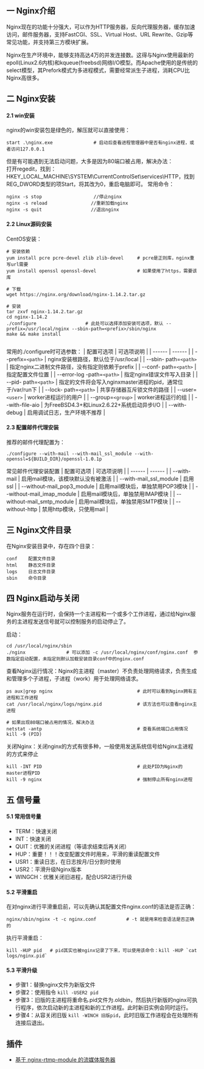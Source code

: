 ## 一 Nginx介绍

Nginx现在的功能十分强大，可以作为HTTP服务器，反向代理服务器，缓存加速访问，邮件服务器，支持FastCGI、SSL、Virtual Host、URL Rewrite、Gzip等常见功能，并支持第三方模块扩展。  

Nginx在生产环境中，能够支持高达4万的并发连接数。这得与Nginx使用最新的epoll(Linux2.6内核)和kqueue(freebsd)网络I/O模型。而Apache使用的是传统的select模型，其Prefork模式为多进程模式，需要经常派生子进程，消耗CPU比Nginx高很多。  

## 二 Nginx安装

#### 2.1 win安装

nginx的win安装包是绿色的，解压就可以直接使用：
```
start .\nginx.exe               # 启动后查看进程管理器中是否有nginx进程，或者访问127.0.0.1
```
但是有可能遇到无法启动问题，大多是因为80端口被占用，解决办法：  
打开regedit，找到：HKEY_LOCAL_MACHINE\SYSTEM\CurrentControlSet\services\HTTP，找到REG_DWORD类型的项Start，将其改为0，重启电脑即可。
常用命令：
```
nginx -s stop                   //停止nginx
nginx -s reload                //重新加载nginx
nginx -s quit                  //退出nginx
```
#### 2.2 Linux源码安装

CentOS安装：
```
# 安装依赖
yum install pcre pcre-devel zlib zlib-devel     # pcre是正则库，nginx重写url需要
yum install openssl openssl-devel               # 如果使用了https，需要该库   

# 下载
wget https://nginx.org/download/nginx-1.14.2.tar.gz

# 安装
tar zxvf nginx-1.14.2.tar.gz
cd nginx-1.14.2
./configure                  # 此处可以选择添加安装可选项，默认 --prefix=/usr/local/nginx --sbin-path=<prefix>/sbin/nginx              make && make install  
                                                    
```
常用的./configure时可选参数：
| 配置可选项 | 可选项说明 |
| ------ | ------ |
| --prefix=`<path>` | nginx安装根路径，默认位于/usr/local |
| --sbin- path=`<path>` | 指定nginx二进制文件路径，没有指定则依赖于prefix |
| --conf- path=`<path>` | 指定配置文件位置 |
| --error-log -path=`<path>` | 指定nginx错误文件写入目录 |
| --pid- path=`<path>` | 指定的文件将会写入nginxmaster进程的pid，通常位于/var/run下 |
| --lock- path=`<path>` | 共享存储器互斥锁文件的路径 |
| --user=`<user>` | worker进程运行的用户 |
| --group=`<group>` | worker进程运行的组 |
| --with-file-aio | 为FreeBSD4.3+和Linux2.6.22+系统启动异步I/O |
| --with-debug | 启用调试日志，生产环境不推荐 |

#### 2.3 配置邮件代理安装

推荐的邮件代理配置为：
```
./configure --with-mail --with-mail_ssl_module --with-openssl=${BUILD_DIR}/openssl-1.0.1p
```
常见邮件代理安装配置
| 配置可选项 | 可选项说明 |
| ------ | ------ |
| --with-mail | 启用mail模块，该模块默认没有被激活 |
| --with-mail_ssl_module | 启用ssl |
| --without-mail_pop3_module | 启用mail模块后，单独禁用POP3模块 | 
| --without-mail_imap_module | 启用mail模块后，单独禁用IMAP模块 |
| --without-mail_smtp_module | 启用mail模块后，单独禁用SMTP模块 |
| --without-http | 禁用http模块，只使用mail | 

## 三 Nginx文件目录

在Nginx安装目录中，存在四个目录：
```
conf    配置文件目录
html    静态文件目录
logs    日志文件目录
sbin    命令目录
```

## 四 Nginx启动与关闭

Nginx服务在运行时，会保持一个主进程和一个或多个工作进程，通过给Nginx服务的主进程发送信号就可以控制服务的启动停止了。  


启动：
```
cd /usr/local/nginx/sbin
./nginx               # 可以添加 -c /usr/local/nginx/conf/nginx.conf  参数指定启动配置，未指定则默认加载安装目录conf中的nginx.conf
```

查看Nginx运行情况：Nginx的主进程（master）不负责处理网络请求，负责生成和管理多个子进程，子进程（work）用于处理网络请求。
```
ps aux|grep nginx                               # 此时可以看到Nginx拥有主进程和工作进程
cat /usr/local/nginx/logs/nginx.pid             # 该方法也可以查看nginx主进程

# 如果出现80端口被占用的情况，解决办法
netstat -antp                                   # 查看系统端口占用情况
kill -9 (PID)
```

关闭Nginx：关闭nginx的方式有很多种，一般使用发送系统信号给Nginx主进程的方式来停止
```
kill -INT PID                                   # 此处PID为Nginx的master进程PID
kill -9 nginx                                   # 强制停止所有nginx进程
```

## 五 信号量

#### 5.1 常用信号量

- TERM：快速关闭
- INT：快速关闭
- QUIT：优雅的关闭进程（等请求结束后再关闭）
- HUP：重要！！！改变配置文件时用来，平滑的重读配置文件
- USR1：重读日志，在日志按月/日分割时使用
- USR2：平滑升级Nginx版本
- WINGCH：优雅关闭旧进程，配合USR2进行升级

#### 5.2 平滑重启

在对nginx进行平滑重启前，可以先确认其配置文件nginx.conf的语法是否正确：
```
nginx/sbin/nginx -t -c nginx.conf           # -t 就是用来检查语法是否正确的
```

执行平滑重启：
```
kill -HUP pid   # pid其实也被nginx记录了下来，可以使用该命令：kill -HUP `cat logs/nginx.pid`
```

#### 5.3 平滑升级

- 步骤1：替换nginx文件为新版文件  
- 步骤2：使用指令 `kill -USER2 pid`   
- 步骤3：旧版的主进程将重命名.pid文件为.oldbin，然后执行新版的nginx可执行程序，依次启动新的主进程和新的工作进程。此时新旧实例会同时运行。  
- 步骤4：从容关闭旧版 `kill -WINCH 旧版pid`，此时旧版工作进程会在处理所有连接后退出。  


## 插件
- [基于 nginx-rtmp-module 的流媒体服务器](https://github.com/winshining/nginx-http-flv-module/blob/master/README.CN.md)